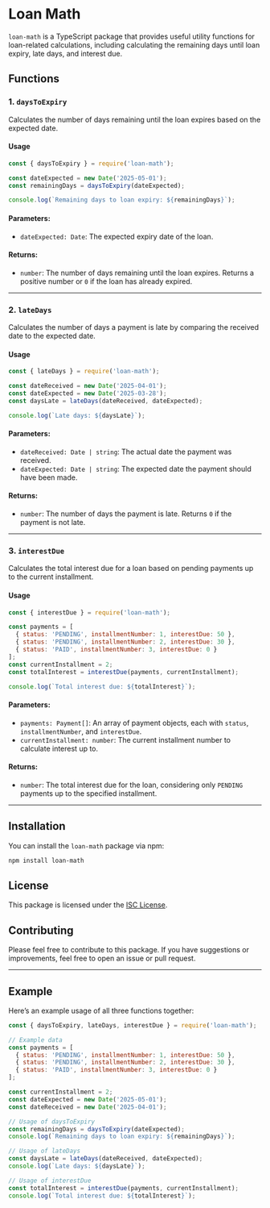 # Loan Math

`loan-math` is a TypeScript package that provides useful utility functions for loan-related calculations, including calculating the remaining days until loan expiry, late days, and interest due.

## Functions

### 1. `daysToExpiry`

Calculates the number of days remaining until the loan expires based on the expected date.

#### Usage

```javascript
const { daysToExpiry } = require('loan-math');

const dateExpected = new Date('2025-05-01');
const remainingDays = daysToExpiry(dateExpected);

console.log(`Remaining days to loan expiry: ${remainingDays}`);
```

#### Parameters:
- `dateExpected: Date`: The expected expiry date of the loan.

#### Returns:
- `number`: The number of days remaining until the loan expires. Returns a positive number or `0` if the loan has already expired.

---

### 2. `lateDays`

Calculates the number of days a payment is late by comparing the received date to the expected date.

#### Usage

```javascript
const { lateDays } = require('loan-math');

const dateReceived = new Date('2025-04-01');
const dateExpected = new Date('2025-03-28');
const daysLate = lateDays(dateReceived, dateExpected);

console.log(`Late days: ${daysLate}`);
```

#### Parameters:
- `dateReceived: Date | string`: The actual date the payment was received.
- `dateExpected: Date | string`: The expected date the payment should have been made.

#### Returns:
- `number`: The number of days the payment is late. Returns `0` if the payment is not late.

---

### 3. `interestDue`

Calculates the total interest due for a loan based on pending payments up to the current installment.

#### Usage

```javascript
const { interestDue } = require('loan-math');

const payments = [
  { status: 'PENDING', installmentNumber: 1, interestDue: 50 },
  { status: 'PENDING', installmentNumber: 2, interestDue: 30 },
  { status: 'PAID', installmentNumber: 3, interestDue: 0 }
];
const currentInstallment = 2;
const totalInterest = interestDue(payments, currentInstallment);

console.log(`Total interest due: ${totalInterest}`);
```

#### Parameters:
- `payments: Payment[]`: An array of payment objects, each with `status`, `installmentNumber`, and `interestDue`.
- `currentInstallment: number`: The current installment number to calculate interest up to.

#### Returns:
- `number`: The total interest due for the loan, considering only `PENDING` payments up to the specified installment.

---

## Installation

You can install the `loan-math` package via npm:

```bash
npm install loan-math
```

## License

This package is licensed under the [ISC License](https://opensource.org/licenses/ISC).

## Contributing

Please feel free to contribute to this package. If you have suggestions or improvements, feel free to open an issue or pull request.

---

## Example

Here’s an example usage of all three functions together:

```javascript
const { daysToExpiry, lateDays, interestDue } = require('loan-math');

// Example data
const payments = [
  { status: 'PENDING', installmentNumber: 1, interestDue: 50 },
  { status: 'PENDING', installmentNumber: 2, interestDue: 30 },
  { status: 'PAID', installmentNumber: 3, interestDue: 0 }
];

const currentInstallment = 2;
const dateExpected = new Date('2025-05-01');
const dateReceived = new Date('2025-04-01');

// Usage of daysToExpiry
const remainingDays = daysToExpiry(dateExpected);
console.log(`Remaining days to loan expiry: ${remainingDays}`);

// Usage of lateDays
const daysLate = lateDays(dateReceived, dateExpected);
console.log(`Late days: ${daysLate}`);

// Usage of interestDue
const totalInterest = interestDue(payments, currentInstallment);
console.log(`Total interest due: ${totalInterest}`);
```